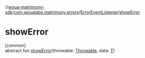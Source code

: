 //[woua-matrimony-sdk](../../../index.md)/[com.woualabs.matrimony.errors](../index.md)/[ErrorEventListener](index.md)/[showError](show-error.md)

# showError

[common]\
abstract fun [showError](show-error.md)(throwable: [Throwable](https://kotlinlang.org/api/latest/jvm/stdlib/kotlin/-throwable/index.html), data: [T](index.md))
